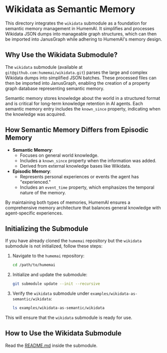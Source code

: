 # Wikidata as Semantic Memory

This directory integrates the `wikidata` submodule as a foundation for semantic memory management in HumemAI. It simplifies and processes Wikidata JSON dumps into manageable graph structures, which can then be imported into JanusGraph while adhering to HumemAI's memory design.

## Why Use the Wikidata Submodule?

The `wikidata` submodule (available at `git@github.com:humemai/wikidata.git`) parses the large and complex Wikidata dumps into simplified JSON batches. These processed files can then be imported into JanusGraph, enabling the creation of a property graph database representing semantic memory.

Semantic memory stores knowledge about the world in a structured format and is critical for long-term knowledge retention in AI agents. Each semantic memory entry includes the `known_since` property, indicating when the knowledge was acquired.

## How Semantic Memory Differs from Episodic Memory

- **Semantic Memory**:
  - Focuses on general world knowledge.
  - Includes a `known_since` property when the information was added.
  - Derived from external knowledge bases like Wikidata.
- **Episodic Memory**:
  - Represents personal experiences or events the agent has "experienced."
  - Includes an `event_time` property, which emphasizes the temporal nature of the memory.

By maintaining both types of memories, HumemAI ensures a comprehensive memory architecture that balances general knowledge with agent-specific experiences.

## Initializing the Submodule

If you have already cloned the `humemai` repository but the `wikidata` submodule is not initialized, follow these steps:

1. Navigate to the `humemai` repository:

   ```bash
   cd /path/to/humemai
   ```

2. Initialize and update the submodule:

   ```bash
   git submodule update --init --recursive
   ```

3. Verify the `wikidata` submodule under `examples/wikidata-as-semantic/wikidata`:

   ```bash
   ls examples/wikidata-as-semantic/wikidata
   ```

This will ensure that the `wikidata` submodule is ready for use.

## How to Use the Wikidata Submodule

Read the [README.md](./wikidata/README.md) inside the submodule.
